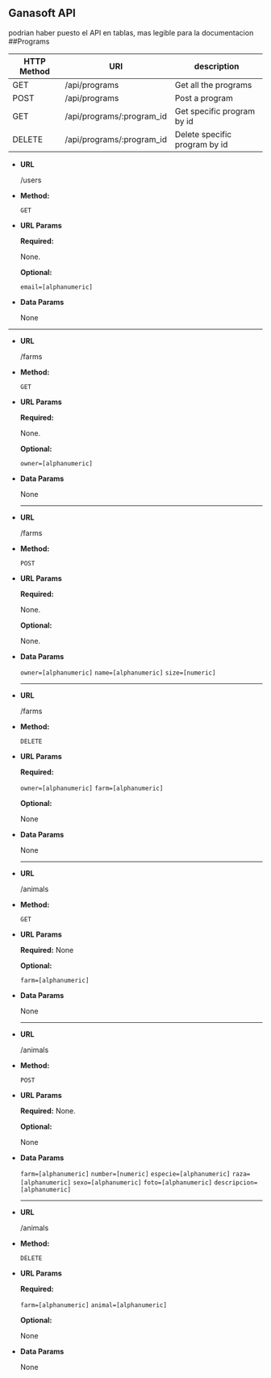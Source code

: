 **Ganasoft API**
----
podrian haber puesto el API en tablas, mas legible para la documentacion
##Programs

|HTTP Method   |  URI |  description |
|---|---|---|
| GET | /api/programs  | Get all the programs  |
| POST | /api/programs  | Post a program  |
| GET | /api/programs/:program_id | Get specific program by id  |
| DELETE | /api/programs/:program_id | Delete specific program by id  |


* **URL**

  /users

* **Method:**

  `GET` 
  
*  **URL Params**

   **Required:**
 
   None.

   **Optional:**
 
   `email=[alphanumeric]`

* **Data Params**

  None
  
-----------------------------       


* **URL**

  /farms

* **Method:**

  `GET` 
  
*  **URL Params**

   **Required:**
 
   None.

   **Optional:**
 
   `owner=[alphanumeric]`

* **Data Params**

  None
  
  -----------------------------       


* **URL**

  /farms

* **Method:**

  `POST` 
  
*  **URL Params**

   **Required:**
 
   None.

   **Optional:**
 
   None.

* **Data Params**

  `owner=[alphanumeric]`
  `name=[alphanumeric]`
  `size=[numeric]`
  
  
  -----------------------------       


* **URL**

  /farms

* **Method:**

  `DELETE` 
  
*  **URL Params**

   **Required:**
 
   `owner=[alphanumeric]`
   `farm=[alphanumeric]`

   **Optional:**
 
   None

* **Data Params**

  None
  
    -----------------------------       


* **URL**

  /animals

* **Method:**

  `GET` 
  
*  **URL Params**

   **Required:**
 None

   **Optional:**
 
   `farm=[alphanumeric]`

* **Data Params**

  None
  
    -----------------------------       


* **URL**

  /animals

* **Method:**

  `POST` 
  
*  **URL Params**

   **Required:**
  None.

   **Optional:**
 
   None

* **Data Params**

   `farm=[alphanumeric]`
   `number=[numeric]`
    `especie=[alphanumeric]`
   `raza=[alphanumeric]`
    `sexo=[alphanumeric]`
   `foto=[alphanumeric]`
    `descripcion=[alphanumeric]`

  
    -----------------------------       


* **URL**

  /animals

* **Method:**

  `DELETE` 
  
*  **URL Params**

   **Required:**
 
   `farm=[alphanumeric]`
   `animal=[alphanumeric]`

   **Optional:**
 
   None

* **Data Params**

  None
